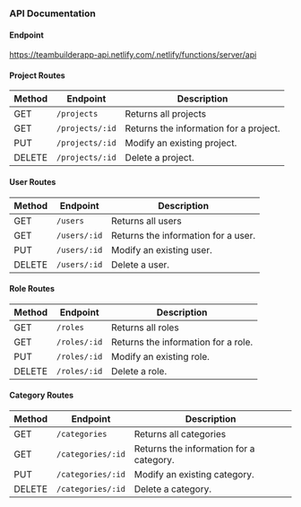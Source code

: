 ### API Documentation

#### Endpoint
https://teambuilderapp-api.netlify.com/.netlify/functions/server/api

#### Project Routes

| Method | Endpoint                        | Description                                        |
|--------|---------------------------------|----------------------------------------------------|
| GET    | `/projects`         | Returns all projects       |
| GET    | `/projects/:id`         | Returns the information for a project.       |
| PUT    | `/projects/:id`         | Modify an existing project.                   |
| DELETE | `/projects/:id`         | Delete a project.                            |

#### User Routes

| Method | Endpoint                        | Description                                        |
|--------|---------------------------------|----------------------------------------------------|
| GET    | `/users`         | Returns all users       |
| GET    | `/users/:id`         | Returns the information for a user.       |
| PUT    | `/users/:id`         | Modify an existing user.                   |
| DELETE | `/users/:id`         | Delete a user.                            |

#### Role Routes

| Method | Endpoint                        | Description                                        |
|--------|---------------------------------|----------------------------------------------------|
| GET    | `/roles`         | Returns all roles       |
| GET    | `/roles/:id`         | Returns the information for a role.       |
| PUT    | `/roles/:id`         | Modify an existing role.                   |
| DELETE | `/roles/:id`         | Delete a role.                            |

#### Category Routes

| Method | Endpoint                        | Description                                        |
|--------|---------------------------------|----------------------------------------------------|
| GET    | `/categories`         | Returns all categories       |
| GET    | `/categories/:id`         | Returns the information for a category.       |
| PUT    | `/categories/:id`         | Modify an existing category.                   |
| DELETE | `/categories/:id`         | Delete a category.                            |

